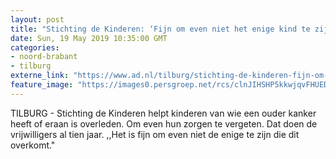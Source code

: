 ```yaml
---
layout: post
title: "Stichting de Kinderen: ‘Fijn om even niet het enige kind te zijn met een zieke vader of moeder’"
date: Sun, 19 May 2019 10:35:00 GMT
categories: 
- noord-brabant 
- tilburg 
externe_link: "https://www.ad.nl/tilburg/stichting-de-kinderen-fijn-om-even-niet-het-enige-kind-te-zijn-met-een-zieke-vader-of-moeder~a60eb5b5/"
feature_image: "https://images0.persgroep.net/rcs/clnJIHSHP5kkwjqvFHUEDqS4np0/diocontent/148336973/_fitwidth/400/?appId=21791a8992982cd8da851550a453bd7f&quality=0.7"
---
```


TILBURG - Stichting de Kinderen helpt kinderen van wie een ouder kanker heeft of eraan is overleden. Om even hun zorgen te vergeten. Dat doen de vrijwilligers al tien jaar. ,,Het is fijn om even niet de enige te zijn die dit overkomt."
